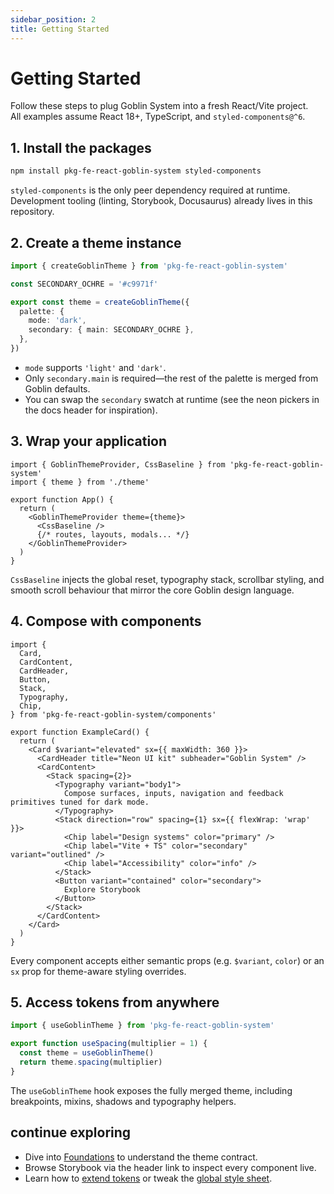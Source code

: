 ```yaml
---
sidebar_position: 2
title: Getting Started
---
```


# Getting Started

Follow these steps to plug Goblin System into a fresh React/Vite project.  
All examples assume React 18+, TypeScript, and `styled-components@^6`.

## 1. Install the packages

```bash
npm install pkg-fe-react-goblin-system styled-components
```

`styled-components` is the only peer dependency required at runtime. Development tooling (linting, Storybook, Docusaurus) already lives in this repository.

## 2. Create a theme instance

```ts title="theme.ts"
import { createGoblinTheme } from 'pkg-fe-react-goblin-system'

const SECONDARY_OCHRE = '#c9971f'

export const theme = createGoblinTheme({
  palette: {
    mode: 'dark',
    secondary: { main: SECONDARY_OCHRE },
  },
})
```

- `mode` supports `'light'` and `'dark'`.
- Only `secondary.main` is required—the rest of the palette is merged from Goblin defaults.
- You can swap the `secondary` swatch at runtime (see the neon pickers in the docs header for inspiration).

## 3. Wrap your application

```tsx title="App.tsx"
import { GoblinThemeProvider, CssBaseline } from 'pkg-fe-react-goblin-system'
import { theme } from './theme'

export function App() {
  return (
    <GoblinThemeProvider theme={theme}>
      <CssBaseline />
      {/* routes, layouts, modals... */}
    </GoblinThemeProvider>
  )
}
```

`CssBaseline` injects the global reset, typography stack, scrollbar styling, and smooth scroll behaviour that mirror the core Goblin design language.

## 4. Compose with components

```tsx title="ExampleCard.tsx"
import {
  Card,
  CardContent,
  CardHeader,
  Button,
  Stack,
  Typography,
  Chip,
} from 'pkg-fe-react-goblin-system/components'

export function ExampleCard() {
  return (
    <Card $variant="elevated" sx={{ maxWidth: 360 }}>
      <CardHeader title="Neon UI kit" subheader="Goblin System" />
      <CardContent>
        <Stack spacing={2}>
          <Typography variant="body1">
            Compose surfaces, inputs, navigation and feedback primitives tuned for dark mode.
          </Typography>
          <Stack direction="row" spacing={1} sx={{ flexWrap: 'wrap' }}>
            <Chip label="Design systems" color="primary" />
            <Chip label="Vite + TS" color="secondary" variant="outlined" />
            <Chip label="Accessibility" color="info" />
          </Stack>
          <Button variant="contained" color="secondary">
            Explore Storybook
          </Button>
        </Stack>
      </CardContent>
    </Card>
  )
}
```

Every component accepts either semantic props (e.g. `$variant`, `color`) or an `sx` prop for theme-aware styling overrides.

## 5. Access tokens from anywhere

```ts title="useSpacing.ts"
import { useGoblinTheme } from 'pkg-fe-react-goblin-system'

export function useSpacing(multiplier = 1) {
  const theme = useGoblinTheme()
  return theme.spacing(multiplier)
}
```

The `useGoblinTheme` hook exposes the fully merged theme, including breakpoints, mixins, shadows and typography helpers.

## continue exploring

- Dive into [Foundations](./components/foundations.md) to understand the theme contract.
- Browse Storybook via the header link to inspect every component live.
- Learn how to [extend tokens](./styles/theme.md) or tweak the [global style sheet](./styles/global-style.md).
